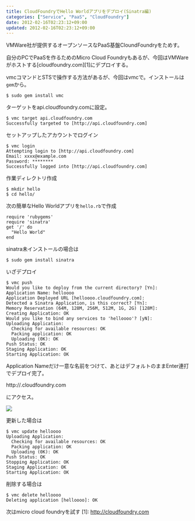 ```yaml
---
title: CloudFoundryでHello Worldアプリをデプロイ(Sinatra編)
categories: ["Service", "PaaS", "CloudFoundry"]
date: 2012-02-16T02:23:12+09:00
updated: 2012-02-16T02:23:12+09:00
---
```


VMWare社が提供するオープンソースなPaaS基盤CloundFoundryをためす。

自分のPCでPaaSを作るためのMicro Cloud Foundryもあるが、今回はVMWareがホストする[cloudfoundry.com][1]にデプロイする。

vmcコマンドとSTSで操作する方法があるが、今回はvmcで。インストールは`gem`から。

    $ sudo gem install vmc

ターゲットをapi.cloudfoundry.comに設定。

    $ vmc target api.cloudfoundry.com
    Successfully targeted to [http://api.cloudfoundry.com]

セットアップしたアカウントでログイン

    $ vmc login
    Attempting login to [http://api.cloudfoundry.com]
    Email: xxxx@example.com
    Password: ********
    Successfully logged into [http://api.cloudfoundry.com]

作業ディレクトリ作成

    $ mkdir hello
    $ cd hello/

次の簡単なHello Worldアプリを`hello.rb`で作成

    require 'rubygems' 
    require 'sinatra'  
    get '/' do 
      "Hello World"
    end

sinatra未インストールの場合は

    $ sudo gem install sinatra

いざデプロイ

    $ vmc push
    Would you like to deploy from the current directory? [Yn]: 
    Application Name: helloooo
    Application Deployed URL [helloooo.cloudfoundry.com]: 
    Detected a Sinatra Application, is this correct? [Yn]: 
    Memory Reservation (64M, 128M, 256M, 512M, 1G, 2G) [128M]: 
    Creating Application: OK
    Would you like to bind any services to 'helloooo'? [yN]: 
    Uploading Application:
      Checking for available resources: OK
      Packing application: OK
      Uploading (0K): OK   
    Push Status: OK
    Staging Application: OK                                                         
    Starting Application: OK 

Application Nameだけ一意な名前をつけて、あとはデフォルトのままEnter連打でデプロイ完了。

http://<Application Name>.cloudfoundry.com

にアクセス。

<a href='/upload/00044/hello-cf.png'><img src='/upload/00044/hello-cf.png' /></a>

更新した場合は

    $ vmc update helloooo
    Uploading Application:
      Checking for available resources: OK
      Packing application: OK
      Uploading (0K): OK   
    Push Status: OK
    Stopping Application: OK
    Staging Application: OK                                                         
    Starting Application: OK 

削除する場合は

    $ vmc delete helloooo
    Deleting application [helloooo]: OK


次はmicro cloud foundryを試す
  [1]: http://cloudfoundry.com
